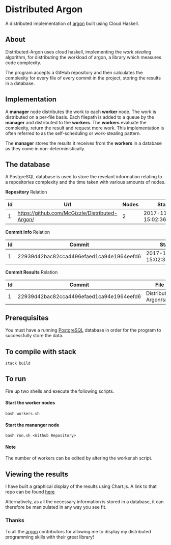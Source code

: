 # Distributed Argon

A distributed implementation of [argon](https://github.com/rubik/argon) built using Cloud Haskell.

## About
Distributed-Argon uses cloud haskell, implementing the _work stealing_ algorithm, for distributing the workload of argon, a library which measures code complexity. 

The program accepts a GitHub repository and then calculates the complexity for every file of every commit in the project, storing the results in a database.

## Implementation
A __manager__ node distributes the work to each __worker__ node. The work is distributed on a per-file basis. Each filepath is added to a queue by the __manager__ and distributed to the __workers__. The __workers__ evaluate the complexity, return the result and request more work. This implementation is often referred to as the self-scheduling or work-stealing pattern.

The __manager__ stores the results it receives from the __workers__ in a database as they come in non-deterministically. 

## The database
A PostgreSQL database is used to store the revelant information relating to a repositories complexity and the time taken with various amounts of nodes.

__Repository__ Relation

| Id | Url                                           | Nodes | Start Time                    | End time                     |
| ---- | --- | --- | --- | --- |
| 1 | https://github.com/McGizzle/Distributed-Argon/ | 2 | 2017-11-26 15:02:36.830273+00 | 2017-11-26 15:03:25.63044+00 |

__Commit Info__ Relation

| Id | Commit | Start Time | End Time |
| --- | --- | --- | --- |
| 1 | 22939d42bac82cca4496efaed1ca94e1964eefd6 | 2017-11-26 15:02:36.830273+00 | 2017-11-26 15:02:36.830273+00 |

__Commit Results__ Relation

| Id | Commit | File Path | Complexity |
| --- | --- | ---- | --- |
| 1 | 22939d42bac82cca4496efaed1ca94e1964eefd6 |  Distributed-Argon/src/Lib.hs | JSON data |


## Prerequisites
You must have a running [PostgreSQL](https://www.postgresql.org/) database in order for the program to successfully store the data.

## To compile with stack
``` stack build ```

## To run
Fire up two shells and execute the following scripts.
#### Start the worker nodes
```bash workers.sh```
#### Start the mananger node
```bash run.sh <Github Repository> ```

#### Note
The number of workers can be edited by altering the worker.sh script.

## Viewing the results
I have built a graphical display of the results using Chart.js. A link to that repo can be found [here](https://github.com/McGizzle/Charting-Complexity)

Alternatively, as all the necessary information is stored in a database, it can therefore be manipulated in any way you see fit.

### Thanks
To all the [argon](https://github.com/rubik/argon) contributors for allowing me to display my distributed programming skills with their great library!
